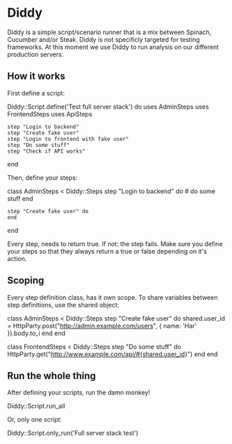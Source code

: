# Diddy

Diddy is a simple script/scenario runner that is a mix between Spinach, Cucumber and/or Steak. Diddy is not specificly targeted for testing frameworks. At this moment we use Diddy to run analysis on our different production servers.

## How it works

First define a script:

  Diddy::Script.define('Test full server stack') do
    uses AdminSteps
    uses FrontendSteps
    uses ApiSteps

    step "Login to backend"
    step "Create fake user"
    step "Login to frontend with fake user"
    step "Do some stuff"
    step "Check if API works"
  end

Then, define your steps:

  class AdminSteps < Diddy::Steps
    step "Login to backend" do
      # do some stuff
    end

    step "Create fake user" do
    end
  end

Every step, needs to return true. If not: the step fails. Make sure you define your steps so that they always return a true or false depending on it's action.

## Scoping

Every step definition class, has it own scope. To share variables between step definitions, use the shared object:

  class AdminSteps < Diddy::Steps
    step "Create fake user" do
      shared.user_id = HttpParty.post("http://admin.example.com/users", { name: 'Har' }).body.to_i
    end
  end

  class FrontendSteps < Diddy::Steps
    step "Do some stuff" do
      HttpParty.get("http://www.example.com/api/#{shared.user_id}")
    end
  end

## Run the whole thing

After defining your scripts, run the damn monkey!

  Diddy::Script.run_all

Or, only one script:
 
  Diddy::Script.only_run('Full server stack test')
